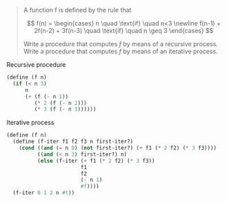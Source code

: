 > A function f is defined by the rule that
>
> $$
> f(n) =
> \begin{cases}
> n \quad \text{if} \quad n<3 \newline f(n-1) + 2f(n-2) + 3f(n-3) \quad \text{if} \quad n \geq 3
> \end{cases}
> $$
>
> Write a procedure that computes $f$ by means of a recursive process. Write a
> procedure that computes $f$ by means of an iterative process.

Recursive procedure

```scheme 
(define (f n)
  (if (< n 3)
      n
      (+ (f (- n 1))
         (* 2 (f (- n 2)))
         (* 3 (f (- n 3))))))
```

Iterative process

```scheme 
(define (f n)
  (define (f-iter f1 f2 f3 n first-iter?)
    (cond ((and (= n 0) (not first-iter?) (+ f1 (* 2 f2) (* 3 f3))))
          ((and (< n 3) first-iter?) n)
          (else (f-iter (+ f1 (* 2 f2) (* 3 f3))
                        f1
                        f2
                        (- n 1)
                        #f))))
  (f-iter 0 1 2 n #t))
```

